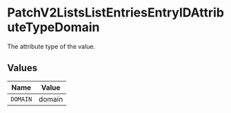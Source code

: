 # PatchV2ListsListEntriesEntryIDAttributeTypeDomain

The attribute type of the value.


## Values

| Name     | Value    |
| -------- | -------- |
| `DOMAIN` | domain   |